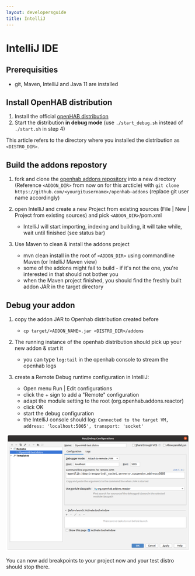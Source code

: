 ```yaml
---
layout: developersguide
title: IntelliJ
---
```


# IntelliJ IDE

## Prerequisities

- git, Maven, IntelliJ and Java 11 are installed

## Install OpenHAB distribution

1. Install the official [openHAB distribution](https://www.openhab.org/download/)
1. Start the distribution **in debug mode** (use `./start_debug.sh` instead of `./start.sh` in step 4)

This article refers to the directory where you installed the distribution as `<DISTRO_DIR>`.

## Build the addons repostory

1. fork and clone the [openhab addons repository](https://www.github.com/openhab/openhab-addons) into a new directory (Reference `<ADDON_DIR>` from now on for this arcticle) with `git clone https://github.com/<yourgitusername>/openhab-addons`  (replace git user name accordingly)

1. open IntelliJ and create a new Project from existing sources (File | New | Project from existing sources) and pick `<ADDON_DIR>`/pom.xml

    - IntelliJ will start importing, indexing and building, it will take while, wait until finished (see status bar)

1. Use Maven to clean & install the addons project

    - mvn clean install in the root of `<ADDON_DIR>` using commandline Maven (or IntelliJ Maven view)
    - some of the addons might fail to build - if it's not the one, you're interested in that should not bother you
    - when the Maven project finished, you should find the freshly built addon JAR in the target directory

## Debug your addon

1. copy the addon JAR to Openhab distribution created before

    - `cp target/<ADDON_NAME>.jar <DISTRO_DIR>/addons`

1. The running instance of the openhab distribution should pick up your new addon & start it

    - you can type `log:tail` in the openhab console to stream the openhab logs

1. create a Remote Debug runtime configuration in IntelliJ:

    - Open menu Run | Edit configurations
    - click the + sign to add a "Remote" configuration
    - adapt the module setting to the root (org.openhab.addons.reactor)
    - click OK
    - start the debug configuration
    - the IntelliJ console should log: `Connected to the target VM, address: 'localhost:5005', transport: 'socket'`

![Remote Debug Run Configuration](images/ide_setup_intellij_debug_configuration.png)

You can now add breakpoints to your project now and your test distro should stop there.
